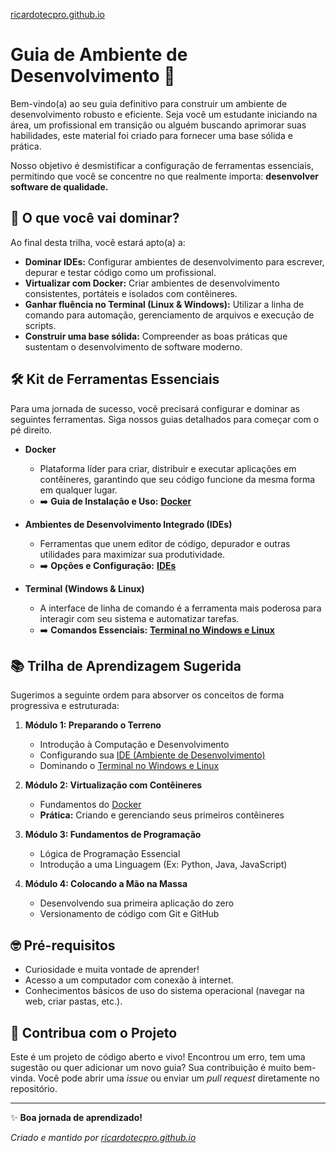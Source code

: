 [ricardotecpro.github.io](https://ricardotecpro.github.io/)

# **Guia de Ambiente de Desenvolvimento 🚀**

Bem-vindo(a) ao seu guia definitivo para construir um ambiente de desenvolvimento robusto e eficiente. Seja você um estudante iniciando na área, um profissional em transição ou alguém buscando aprimorar suas habilidades, este material foi criado para fornecer uma base sólida e prática.

Nosso objetivo é desmistificar a configuração de ferramentas essenciais, permitindo que você se concentre no que realmente importa: **desenvolver software de qualidade.**

## 🎯 O que você vai dominar?

Ao final desta trilha, você estará apto(a) a:

  * **Dominar IDEs:** Configurar ambientes de desenvolvimento para escrever, depurar e testar código como um profissional.
  * **Virtualizar com Docker:** Criar ambientes de desenvolvimento consistentes, portáteis e isolados com contêineres.
  * **Ganhar fluência no Terminal (Linux & Windows):** Utilizar a linha de comando para automação, gerenciamento de arquivos e execução de scripts.
  * **Construir uma base sólida:** Compreender as boas práticas que sustentam o desenvolvimento de software moderno.

## 🛠️ Kit de Ferramentas Essenciais

Para uma jornada de sucesso, você precisará configurar e dominar as seguintes ferramentas. Siga nossos guias detalhados para começar com o pé direito.

  * **Docker**

      * Plataforma líder para criar, distribuir e executar aplicações em contêineres, garantindo que seu código funcione da mesma forma em qualquer lugar.
      * ➡️ **Guia de Instalação e Uso:** **[Docker](https://www.google.com/search?q=./docker.md)**

  * **Ambientes de Desenvolvimento Integrado (IDEs)**

      * Ferramentas que unem editor de código, depurador e outras utilidades para maximizar sua produtividade.
      * ➡️ **Opções e Configuração:** **[IDEs](https://www.google.com/search?q=./ides.md)**

  * **Terminal (Windows & Linux)**

      * A interface de linha de comando é a ferramenta mais poderosa para interagir com seu sistema e automatizar tarefas.
      * ➡️ **Comandos Essenciais:** **[Terminal no Windows e Linux](https://www.google.com/search?q=./terminal_windown_linux.md)**

## 📚 Trilha de Aprendizagem Sugerida

Sugerimos a seguinte ordem para absorver os conceitos de forma progressiva e estruturada:

1.  **Módulo 1: Preparando o Terreno**

      * Introdução à Computação e Desenvolvimento
      * Configurando sua [IDE (Ambiente de Desenvolvimento)](https://www.google.com/search?q=./ides.md)
      * Dominando o [Terminal no Windows e Linux](https://www.google.com/search?q=./terminal_windown_linux.md)

2.  **Módulo 2: Virtualização com Contêineres**

      * Fundamentos do [Docker](https://www.google.com/search?q=./docker.md)
      * **Prática:** Criando e gerenciando seus primeiros contêineres

3.  **Módulo 3: Fundamentos de Programação**

      * Lógica de Programação Essencial
      * Introdução a uma Linguagem (Ex: Python, Java, JavaScript)

4.  **Módulo 4: Colocando a Mão na Massa**

      * Desenvolvendo sua primeira aplicação do zero
      * Versionamento de código com Git e GitHub

## 🤓 Pré-requisitos

  * Curiosidade e muita vontade de aprender\!
  * Acesso a um computador com conexão à internet.
  * Conhecimentos básicos de uso do sistema operacional (navegar na web, criar pastas, etc.).

## 🤝 Contribua com o Projeto

Este é um projeto de código aberto e vivo\! Encontrou um erro, tem uma sugestão ou quer adicionar um novo guia? Sua contribuição é muito bem-vinda. Você pode abrir uma *issue* ou enviar um *pull request* diretamente no repositório.

-----

✨ **Boa jornada de aprendizado\!**

*Criado e mantido por [ricardotecpro.github.io](https://ricardotecpro.github.io/)*
